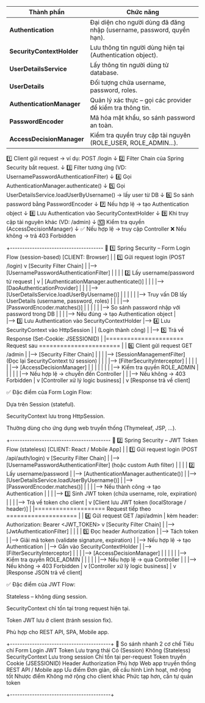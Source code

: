 | Thành phần                | Chức năng                                                             |
| ------------------------- | --------------------------------------------------------------------- |
| **Authentication**        | Đại diện cho người dùng đã đăng nhập (username, password, quyền hạn). |
| **SecurityContextHolder** | Lưu thông tin người dùng hiện tại (Authentication object).            |
| **UserDetailsService**    | Lấy thông tin người dùng từ database.                                 |
| **UserDetails**           | Đối tượng chứa username, password, roles.                             |
| **AuthenticationManager** | Quản lý xác thực – gọi các provider để kiểm tra thông tin.            |
| **PasswordEncoder**       | Mã hóa mật khẩu, so sánh password an toàn.                            |
| **AccessDecisionManager** | Kiểm tra quyền truy cập tài nguyên (ROLE_USER, ROLE_ADMIN...).        |


1️⃣ Client gửi request → ví dụ: POST /login
     ↓
2️⃣ Filter Chain của Spring Security bắt request.
     ↓
3️⃣ Filter tương ứng (VD: UsernamePasswordAuthenticationFilter)
     ↓
4️⃣ Gọi AuthenticationManager.authenticate()
     ↓
5️⃣ Gọi UserDetailsService.loadUserByUsername() → lấy user từ DB
     ↓
6️⃣ So sánh password bằng PasswordEncoder
     ↓
7️⃣ Nếu hợp lệ → tạo Authentication object
     ↓
8️⃣ Lưu Authentication vào SecurityContextHolder
     ↓
9️⃣ Khi truy cập tài nguyên khác (VD: /admin)
     ↓
🔟 Kiểm tra quyền (AccessDecisionManager)
     ↓
✅ Nếu hợp lệ → truy cập Controller
❌ Nếu không → trả 403 Forbidden

+--------------------------------------
🧩 1️⃣ Spring Security – Form Login Flow (session-based)
   [CLIENT: Browser]
          |
          | 1️⃣ Gửi request login (POST /login)
          v
   [Security Filter Chain]
          |
          |--> [UsernamePasswordAuthenticationFilter]
          |        |
          |        | 2️⃣ Lấy username/password từ request
          |        v
          |   [AuthenticationManager.authenticate()]
          |        |
          |        |--> [DaoAuthenticationProvider]
          |                 |
          |                 |--> [UserDetailsService.loadUserByUsername()]
          |                 |       |
          |                 |       |--> Truy vấn DB lấy UserDetails (username, password, roles)
          |                 |
          |                 |--> [PasswordEncoder.matches()]
          |                 |       |
          |                 |       |--> So sánh password nhập với password trong DB
          |                 |
          |                 |--> Nếu đúng → tạo Authentication object
          |                 
          |--> 3️⃣ Lưu Authentication vào SecurityContextHolder
          |--> 4️⃣ Lưu SecurityContext vào HttpSession
          |
          |  (Login thành công)
          |
          |--> 5️⃣ Trả về Response (Set-Cookie: JSESSIONID)
          |
          |====================== Request sau =======================
          |
          | 6️⃣ Client gửi request GET /admin
          |
          |--> [Security Filter Chain]
          |        |
          |        |--> [SessionManagementFilter] (Đọc lại SecurityContext từ session)
          |        |
          |        |--> [FilterSecurityInterceptor]
          |        |       |
          |        |       |--> [AccessDecisionManager]
          |        |       |       |
          |        |       |       |--> Kiểm tra quyền ROLE_ADMIN
          |        |       |
          |        |       |--> Nếu hợp lệ → chuyển đến Controller
          |        |       |--> Nếu không → 403 Forbidden
          |
          v
   [Controller xử lý logic business]
          |
          v
   [Response trả về client]


✅ Đặc điểm của Form Login Flow:

Dựa trên Session (stateful).

SecurityContext lưu trong HttpSession.

Thường dùng cho ứng dụng web truyền thống (Thymeleaf, JSP, ...).

+-----------------------------------------
🔐 2️⃣ Spring Security – JWT Token Flow (stateless)
   [CLIENT: React / Mobile App]
          |
          | 1️⃣ Gửi request login (POST /api/auth/login)
          v
   [Security Filter Chain]
          |
          |--> [UsernamePasswordAuthenticationFilter] (hoặc custom Auth filter)
          |        |
          |        | 2️⃣ Lấy username/password
          |        |--> [AuthenticationManager.authenticate()]
          |        |--> [UserDetailsService.loadUserByUsername()]
          |        |--> [PasswordEncoder.matches()]
          |        |
          |        |--> Nếu thành công → tạo Authentication
          |        |
          |        |--> 3️⃣ Sinh JWT token (chứa username, role, expiration)
          |        |
          |        |--> Trả về token cho client
          |
          v
   [Client lưu JWT token (localStorage / header)]
          |
          |==================== Request tiếp theo ====================
          |
          | 4️⃣ Gửi request GET /api/admin
          |     kèm header: Authorization: Bearer <JWT_TOKEN>
          v
   [Security Filter Chain]
          |
          |--> [JwtAuthenticationFilter]
          |        |
          |        | 5️⃣ Đọc header Authorization
          |        |--> Tách token
          |        |--> Giải mã token (validate signature, expiration)
          |        |--> Nếu hợp lệ → tạo Authentication
          |        |--> Gắn vào SecurityContextHolder
          |
          |--> [FilterSecurityInterceptor]
          |        |
          |        |--> [AccessDecisionManager]
          |        |       |
          |        |       |--> Kiểm tra quyền ROLE_ADMIN
          |        |       |
          |        |       |--> Nếu hợp lệ → qua Controller
          |        |       |--> Nếu không → 403 Forbidden
          |
          v
   [Controller xử lý logic business]
          |
          v
   [Response JSON trả về client]


✅ Đặc điểm của JWT Flow:

Stateless – không dùng session.

SecurityContext chỉ tồn tại trong request hiện tại.

Token JWT lưu ở client (tránh session fix).

Phù hợp cho REST API, SPA, Mobile app.

+-----------------------------------------+
📘 So sánh nhanh 2 cơ chế
Tiêu chí	Form Login	JWT Token
Lưu trạng thái	Có (Session)	Không (Stateless)
SecurityContext	Lưu trong session	Chỉ tồn tại per-request
Token truyền	Cookie (JSESSIONID)	Header Authorization
Phù hợp	Web app truyền thống	REST API / Mobile app
Ưu điểm	Đơn giản, dễ cấu hình	Linh hoạt, mở rộng tốt
Nhược điểm	Không mở rộng cho client khác	Phức tạp hơn, cần tự quản token

+-----------------------------------------+

